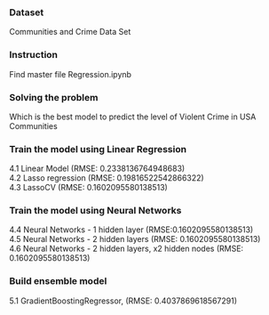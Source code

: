### Dataset
Communities and Crime Data Set<br />

### Instruction
Find master file Regression.ipynb<br />

### Solving the problem
Which is the best model to predict the level of Violent Crime in USA Communities<br />

### Train the model using Linear Regression
4.1 Linear Model (RMSE: 0.2338136764948683)<br />
4.2 Lasso regression (RMSE: 0.19816522542866322)<br />
4.3 LassoCV (RMSE: 0.1602095580138513)<br />

### Train the model using Neural Networks
4.4 Neural Networks - 1 hidden layer (RMSE:0.1602095580138513)<br />
4.5 Neural Networks - 2 hidden layers (RMSE: 0.1602095580138513)<br />
4.6 Neural Networks - 2 hidden layers, x2 hidden nodes (RMSE: 0.1602095580138513)<br />

### Build ensemble model
5.1 GradientBoostingRegressor, (RMSE: 0.4037869618567291)<br />
